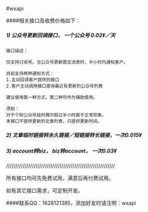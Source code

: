 #wxapi

####相关接口及收费价格如下：


##### 1) 公众号更新回调接口， 一个公众号 0.02¥／天

```
接口描述：

仅支持订阅号，当公众号更新图文消息时，半小时内通知客户。

目前支持两种通知方式：
1.主动回调客户提供的接口
2.客户主动调用接口查询最近有更新的公众号列表

建议使用第一种方式，第二种可作为辅助使用。

须知：
对于个别公众号延时偶尔超过半小时属于正常现象。
本接口不提供更新的文章列表，只提供更新时间。
```

##### 2) 文章临时链接转永久链接／短链接转长链接，一次0.015¥

##### 3) account转biz， biz转account， 一次0.03¥

///////////////////////////////////////////////////////////

所有接口均可先免费试用，满意后再付费试用。

如有其它接口需求，可定制开发。

####联系QQ：1628121385，添加好友时请注明：wxapi
